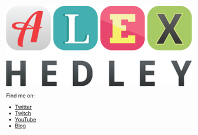 <!--![AlexHedley Logo](images/logo.png)-->
![AlexHedley Logo](https://raw.githubusercontent.com/AlexHedley/AlexHedley/master/images/logo.png)

Find me on:

- [Twitter](https://twitter.com/alexhedley)
- [Twitch](https://www.twitch.tv/alexhedley8)
- [YouTube](https://www.youtube.com/user/Xandor8)
- [Blog](https://alexhedley.github.io/)
